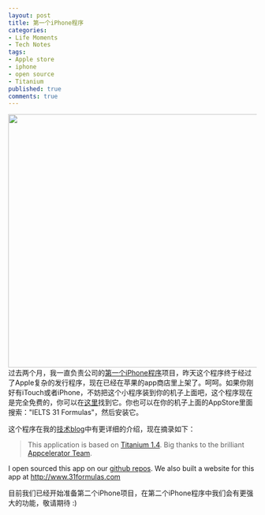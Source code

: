 ```yaml
---
layout: post
title: 第一个iPhone程序
categories:
- Life Moments
- Tech Notes
tags:
- Apple store
- iphone
- open source
- Titanium
published: true
comments: true
---
```

<p><a href="http://img.skitch.com/20100828-873u9f5mr8gmxt5r3jn8t4m7as.jpg"><img alt="" src="http://img.skitch.com/20100828-873u9f5mr8gmxt5r3jn8t4m7as.jpg" title="31 Formulas" class="aligncenter" width="688" height="514" /></a>
过去两个月，我一直负责公司的<a href="http://www.31formulas.com">第一个iPhone程序</a>项目，昨天这个程序终于经过了Apple复杂的发行程序，现在已经在苹果的app商店里上架了。呵呵。如果你刚好有iTouch或者iPhone，不妨把这个小程序装到你的机子上面吧，这个程序现在是完全免费的，你可以在<a href="http://goo.gl/ht4p">这里</a>找到它。你也可以在你的机子上面的AppStore里面搜索："IELTS 31 Formulas"，然后安装它。</p>

<p>这个程序在我的<a href="http://tech.wangyaodi.com">技术blog</a>中有更详细的介绍，现在摘录如下：
<blockquote>This application is based on <a href="http://www.appcelerator.com/products/">Titanium 1.4</a>. Big thanks to the brilliant <a href="http://www.appcelerator.com/company/leadership-team/">Appcelerator Team</a>.</blockquote></p>

<p>I open sourced this app on our <a href="http://github.com/idapted/eq31formulas">github repos</a>. We also built a website for this app at <a href="http://www.31formulas.com">http://www.31formulas.com</a></p>

<p>目前我们已经开始准备第二个iPhone项目，在第二个iPhone程序中我们会有更强大的功能，敬请期待 :)</p>
